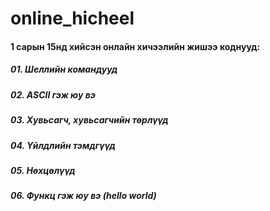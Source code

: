 # online_hicheel
#### 1 сарын 15нд хийсэн онлайн хичээлийн жишээ коднууд:

##### 01. Шеллийн командууд
##### 02. ASCII гэж юу вэ
##### 03. Хувьсагч, хувьсагчийн төрлүүд
##### 04. Үйлдлийн тэмдгүүд
##### 05. Нөхцөлүүд 
##### 06. Функц гэж юу вэ (hello world)
